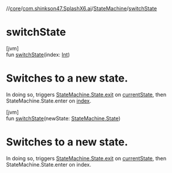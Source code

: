 //[core](../../../index.md)/[com.shinkson47.SplashX6.ai](../index.md)/[StateMachine](index.md)/[switchState](switch-state.md)

# switchState

[jvm]\
fun [switchState](switch-state.md)(index: [Int](https://kotlinlang.org/api/latest/jvm/stdlib/kotlin/-int/index.html))

# Switches to a new state.

In doing so, triggers [StateMachine.State.exit](-state/exit.md) on [currentState](current-state.md), then StateMachine.State.enter on [index](switch-state.md).

[jvm]\
fun [switchState](switch-state.md)(newState: [StateMachine.State](-state/index.md))

# Switches to a new state.

In doing so, triggers [StateMachine.State.exit](-state/exit.md) on [currentState](current-state.md), then StateMachine.State.enter on index.
